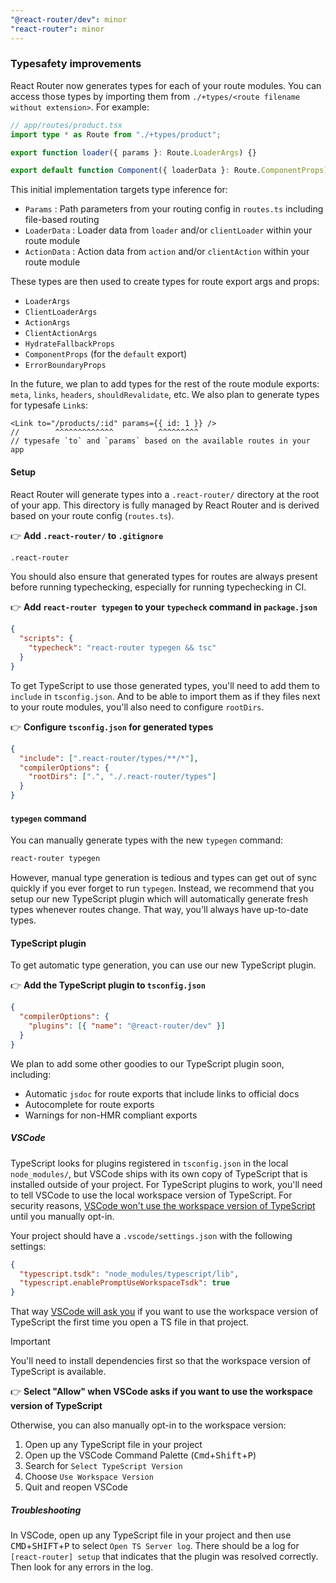 ```yaml
---
"@react-router/dev": minor
"react-router": minor
---
```


### Typesafety improvements

React Router now generates types for each of your route modules.
You can access those types by importing them from `./+types/<route filename without extension>`.
For example:

```ts
// app/routes/product.tsx
import type * as Route from "./+types/product";

export function loader({ params }: Route.LoaderArgs) {}

export default function Component({ loaderData }: Route.ComponentProps) {}
```

This initial implementation targets type inference for:

- `Params` : Path parameters from your routing config in `routes.ts` including file-based routing
- `LoaderData` : Loader data from `loader` and/or `clientLoader` within your route module
- `ActionData` : Action data from `action` and/or `clientAction` within your route module

These types are then used to create types for route export args and props:

- `LoaderArgs`
- `ClientLoaderArgs`
- `ActionArgs`
- `ClientActionArgs`
- `HydrateFallbackProps`
- `ComponentProps` (for the `default` export)
- `ErrorBoundaryProps`

In the future, we plan to add types for the rest of the route module exports: `meta`, `links`, `headers`, `shouldRevalidate`, etc.
We also plan to generate types for typesafe `Link`s:

```tsx
<Link to="/products/:id" params={{ id: 1 }} />
//        ^^^^^^^^^^^^^          ^^^^^^^^^
// typesafe `to` and `params` based on the available routes in your app
```

#### Setup

React Router will generate types into a `.react-router/` directory at the root of your app.
This directory is fully managed by React Router and is derived based on your route config (`routes.ts`).

👉 **Add `.react-router/` to `.gitignore`**

```txt
.react-router
```

You should also ensure that generated types for routes are always present before running typechecking,
especially for running typechecking in CI.

👉 **Add `react-router typegen` to your `typecheck` command in `package.json`**

```json
{
  "scripts": {
    "typecheck": "react-router typegen && tsc"
  }
}
```

To get TypeScript to use those generated types, you'll need to add them to `include` in `tsconfig.json`.
And to be able to import them as if they files next to your route modules, you'll also need to configure `rootDirs`.

👉 **Configure `tsconfig.json` for generated types**

```json
{
  "include": [".react-router/types/**/*"],
  "compilerOptions": {
    "rootDirs": [".", "./.react-router/types"]
  }
}
```

#### `typegen` command

You can manually generate types with the new `typegen` command:

```sh
react-router typegen
```

However, manual type generation is tedious and types can get out of sync quickly if you ever forget to run `typegen`.
Instead, we recommend that you setup our new TypeScript plugin which will automatically generate fresh types whenever routes change.
That way, you'll always have up-to-date types.

#### TypeScript plugin

To get automatic type generation, you can use our new TypeScript plugin.

👉 **Add the TypeScript plugin to `tsconfig.json`**

```json
{
  "compilerOptions": {
    "plugins": [{ "name": "@react-router/dev" }]
  }
}
```

We plan to add some other goodies to our TypeScript plugin soon, including:

- Automatic `jsdoc` for route exports that include links to official docs
- Autocomplete for route exports
- Warnings for non-HMR compliant exports

##### VSCode

TypeScript looks for plugins registered in `tsconfig.json` in the local `node_modules/`,
but VSCode ships with its own copy of TypeScript that is installed outside of your project.
For TypeScript plugins to work, you'll need to tell VSCode to use the local workspace version of TypeScript.
For security reasons, [VSCode won't use the workspace version of TypeScript](https://code.visualstudio.com/docs/typescript/typescript-compiling#_using-the-workspace-version-of-typescript) until you manually opt-in.

Your project should have a `.vscode/settings.json` with the following settings:

```json
{
  "typescript.tsdk": "node_modules/typescript/lib",
  "typescript.enablePromptUseWorkspaceTsdk": true
}
```

That way [VSCode will ask you](https://code.visualstudio.com/updates/v1_45#_prompt-users-to-switch-to-the-workspace-version-of-typescript) if you want to use the workspace version of TypeScript the first time you open a TS file in that project.

> [!IMPORTANT]  
> You'll need to install dependencies first so that the workspace version of TypeScript is available.

👉 **Select "Allow" when VSCode asks if you want to use the workspace version of TypeScript**

Otherwise, you can also manually opt-in to the workspace version:

1. Open up any TypeScript file in your project
2. Open up the VSCode Command Palette (<kbd>Cmd</kbd>+<kbd>Shift</kbd>+<kbd>P</kbd>)
3. Search for `Select TypeScript Version`
4. Choose `Use Workspace Version`
5. Quit and reopen VSCode

##### Troubleshooting

In VSCode, open up any TypeScript file in your project and then use <kbd>CMD</kbd>+<kbd>SHIFT</kbd>+<kbd>P</kbd> to select `Open TS Server log`.
There should be a log for `[react-router] setup` that indicates that the plugin was resolved correctly.
Then look for any errors in the log.
